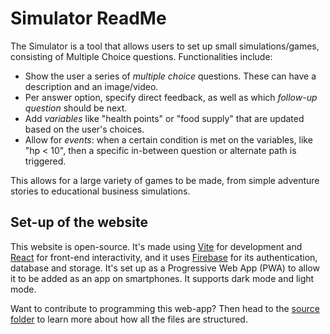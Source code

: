 # Simulator ReadMe

The Simulator is a tool that allows users to set up small simulations/games, consisting of Multiple Choice questions. Functionalities include:

- Show the user a series of *multiple choice* questions. These can have a description and an image/video.
- Per answer option, specify direct feedback, as well as which *follow-up question* should be next.
- Add *variables* like "health points" or "food supply" that are updated based on the user's choices.
- Allow for *events*: when a certain condition is met on the variables, like "hp < 10", then a specific in-between question or alternate path is triggered.

This allows for a large variety of games to be made, from simple adventure stories to educational business simulations.

## Set-up of the website

This website is open-source. It's made using [Vite](https://vitejs.dev/) for development and [React](https://react.dev/) for front-end interactivity, and it uses [Firebase](https://firebase.google.com/) for its authentication, database and storage. It's set up as a Progressive Web App (PWA) to allow it to be added as an app on smartphones. It supports dark mode and light mode.

Want to contribute to programming this web-app? Then head to the [source folder](./src/) to learn more about how all the files are structured.
